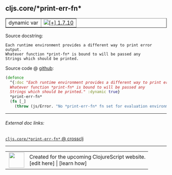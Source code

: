 ## cljs.core/\*print-err-fn\*



 <table border="1">
<tr>
<td>dynamic var</td>
<td><a href="https://github.com/cljsinfo/cljs-api-docs/tree/1.7.10"><img valign="middle" alt="[+] 1.7.10" title="Added in 1.7.10" src="https://img.shields.io/badge/+-1.7.10-lightgrey.svg"></a> </td>
</tr>
</table>







Source docstring:

```
Each runtime environment provides a different way to print error output.
Whatever function *print-fn* is bound to will be passed any
Strings which should be printed.
```


Source code @ [github](https://github.com/clojure/clojurescript/blob/r1.7.28/src/main/cljs/cljs/core.cljs#L50-L56):

```clj
(defonce
  ^{:doc "Each runtime environment provides a different way to print error output.
  Whatever function *print-fn* is bound to will be passed any
  Strings which should be printed." :dynamic true}
  *print-err-fn*
  (fn [_]
    (throw (js/Error. "No *print-err-fn* fn set for evaluation environment"))))
```

<!--
Repo - tag - source tree - lines:

 <pre>
clojurescript @ r1.7.28
└── src
    └── main
        └── cljs
            └── cljs
                └── <ins>[core.cljs:50-56](https://github.com/clojure/clojurescript/blob/r1.7.28/src/main/cljs/cljs/core.cljs#L50-L56)</ins>
</pre>

-->

---



###### External doc links:

[`cljs.core/*print-err-fn*` @ crossclj](http://crossclj.info/fun/cljs.core.cljs/*print-err-fn*.html)<br>

---

 <table>
<tr><td>
<img valign="middle" align="right" width="48px" src="http://i.imgur.com/Hi20huC.png">
</td><td>
Created for the upcoming ClojureScript website.<br>
[edit here] | [learn how]
</td></tr></table>

[edit here]:https://github.com/cljsinfo/cljs-api-docs/blob/master/cljsdoc/cljs.core_STARprint-err-fnSTAR.cljsdoc
[learn how]:https://github.com/cljsinfo/cljs-api-docs/wiki/cljsdoc-files

<!--

This information was too distracting to show to readers, but I'll leave it
commented here since it is helpful to:

- pretty-print the data used to generate this document
- and show how to retrieve that data



The API data for this symbol:

```clj
{:ns "cljs.core",
 :name "*print-err-fn*",
 :docstring "Each runtime environment provides a different way to print error output.\nWhatever function *print-fn* is bound to will be passed any\nStrings which should be printed.",
 :type "dynamic var",
 :source {:code "(defonce\n  ^{:doc \"Each runtime environment provides a different way to print error output.\n  Whatever function *print-fn* is bound to will be passed any\n  Strings which should be printed.\" :dynamic true}\n  *print-err-fn*\n  (fn [_]\n    (throw (js/Error. \"No *print-err-fn* fn set for evaluation environment\"))))",
          :title "Source code",
          :repo "clojurescript",
          :tag "r1.7.28",
          :filename "src/main/cljs/cljs/core.cljs",
          :lines [50 56]},
 :full-name "cljs.core/*print-err-fn*",
 :full-name-encode "cljs.core_STARprint-err-fnSTAR",
 :history [["+" "1.7.10"]]}

```

Retrieve the API data for this symbol:

```clj
;; from Clojure REPL
(require '[clojure.edn :as edn])
(-> (slurp "https://raw.githubusercontent.com/cljsinfo/cljs-api-docs/catalog/cljs-api.edn")
    (edn/read-string)
    (get-in [:symbols "cljs.core/*print-err-fn*"]))
```

-->
